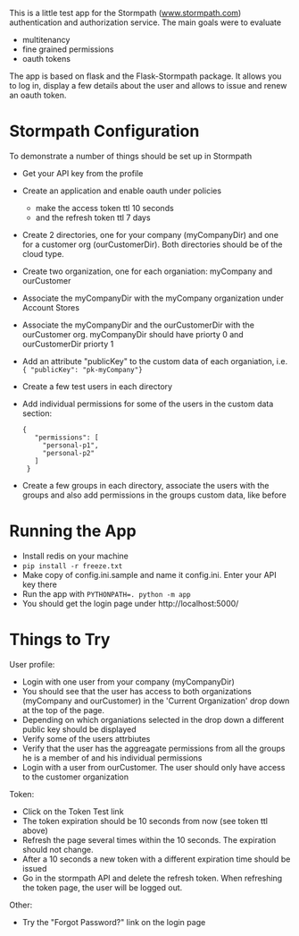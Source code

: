 This is a little test app for the Stormpath (www.stormpath.com) authentication and authorization service. The main goals were to evaluate

* multitenancy
* fine grained permissions
* oauth tokens

The app is based on flask and the Flask-Stormpath package. It allows you to log in, display a few details about the user and allows to issue and renew an oauth token.

# Stormpath Configuration

To demonstrate a number of things should be set up in Stormpath

* Get your API key from the profile
* Create an application and enable oauth under policies
  * make the access token ttl 10 seconds
  * and the refresh token ttl 7 days
* Create 2 directories, one for your company (myCompanyDir) and one for a customer org (ourCustomerDir). Both directories should be of the cloud type.
* Create two organization, one for each organiation: myCompany and ourCustomer
* Associate the myCompanyDir with the myCompany organization under Account Stores
* Associate the myCompanyDir and the ourCustomerDir with the ourCustomer org. myCompanyDir should have priorty 0 and ourCustomerDir priorty 1
* Add an attribute "publicKey" to the custom data of each organiation, i.e. ```{ "publicKey": "pk-myCompany"}```
* Create a few test users in each directory
* Add individual permissions for some of the users in the custom data section:

   ```
   {
      "permissions": [
        "personal-p1",
        "personal-p2"
      ]
    }
    ```

* Create a few groups in each directory, associate the users with the groups and also add permissions in the groups custom data, like before


# Running the App

* Install redis on your machine
* ```pip install -r freeze.txt```
* Make copy of config.ini.sample and name it config.ini. Enter your API key there
* Run the app with ```PYTHONPATH=. python -m app```
* You should get the login page under http://localhost:5000/

# Things to Try

User profile:

* Login with one user from your company (myCompanyDir)
* You should see that the user has access to both organizations (myCompany and ourCustomer) in the 'Current Organization' drop down at the top of the page.
* Depending on which organiations selected in the drop down a different public key should be displayed
* Verify some of the users attrbiutes
* Verify that the user has the aggreagate permissions from all the groups he is a member of and his individual permissions
* Login with a user from ourCustomer. The user should only have access to the customer organization

Token:

* Click on the Token Test link
* The token expiration should be 10 seconds from now (see token ttl above)
* Refresh the page several times within the 10 seconds. The expiration should not change. 
* After a 10 seconds a new token with a different expiration time should be issued
* Go in the stormpath API and delete the refresh token. When refreshing the token page, the user will be logged out.

Other:
* Try the "Forgot Password?" link on the login page
